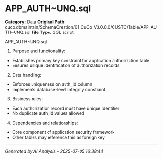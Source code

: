 # APP_AUTH~UNQ.sql

**Category:** Data
**Original Path:** cuco.dbmaintain/SchemaCreation/01_CuCo_V3.0.0.0/CUSTC/Table/APP_AUTH~UNQ.sql
**File Type:** SQL script

APP_AUTH~UNQ.sql
1. Purpose and functionality:
- Establishes primary key constraint for application authorization table
- Ensures unique identification of authorization records

2. Data handling:
- Enforces uniqueness on auth_id column
- Implements database-level integrity constraint

3. Business rules:
- Each authorization record must have unique identifier
- No duplicate auth_id values allowed

4. Dependencies and relationships:
- Core component of application security framework
- Other tables may reference this as foreign key

---
*Generated by AI Analysis - 2025-07-05 16:38:44*
